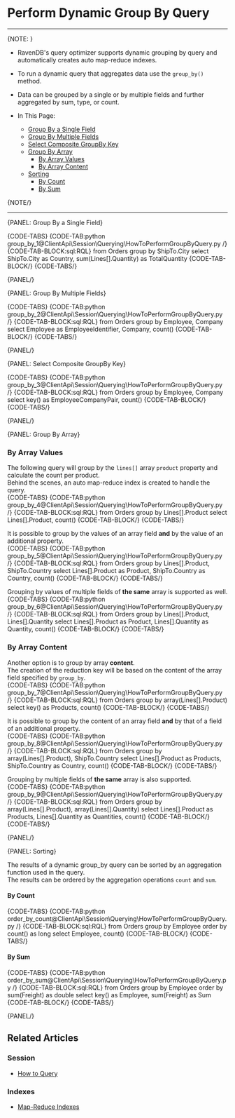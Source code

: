 # Perform Dynamic Group By Query

---

{NOTE: }

* RavenDB's query optimizer supports dynamic grouping by query and automatically creates 
  auto map-reduce indexes.  

* To run a dynamic query that aggregates data use the `group_by()` method.  

* Data can be grouped by a single or by multiple fields and further aggregated by sum, type, or count.  

* In This Page:  
   * [Group By a Single Field](../../../client-api/session/querying/how-to-perform-group-by-query#group-by-a-single-field)  
   * [Group By Multiple Fields](../../../client-api/session/querying/how-to-perform-group-by-query#group-by-multiple-fields)  
   * [Select Composite GroupBy Key](../../../client-api/session/querying/how-to-perform-group-by-query#select-composite-groupby-key)  
   * [Group By Array](../../../client-api/session/querying/how-to-perform-group-by-query#group-by-array)  
      * [By Array Values](../../../client-api/session/querying/how-to-perform-group-by-query#by-array-values)  
      * [By Array Content](../../../client-api/session/querying/how-to-perform-group-by-query#by-array-content)  
   * [Sorting](../../../client-api/session/querying/how-to-perform-group-by-query#sorting)  
      * [By Count](../../../client-api/session/querying/how-to-perform-group-by-query#by-count)  
      * [By Sum](../../../client-api/session/querying/how-to-perform-group-by-query#by-sum)  

{NOTE/}

---

{PANEL: Group By a Single Field}

{CODE-TABS}
{CODE-TAB:python group_by_1@ClientApi\Session\Querying\HowToPerformGroupByQuery.py /}
{CODE-TAB-BLOCK:sql:RQL}
from Orders
group by ShipTo.City
select ShipTo.City as Country, sum(Lines[].Quantity) as TotalQuantity
{CODE-TAB-BLOCK/}
{CODE-TABS/}

{PANEL/}

{PANEL: Group By Multiple Fields}

{CODE-TABS}
{CODE-TAB:python group_by_2@ClientApi\Session\Querying\HowToPerformGroupByQuery.py /}
{CODE-TAB-BLOCK:sql:RQL}
from Orders
group by Employee, Company
select Employee as EmployeeIdentifier, Company, count()
{CODE-TAB-BLOCK/}
{CODE-TABS/}

{PANEL/}

{PANEL: Select Composite GroupBy Key}

{CODE-TABS}
{CODE-TAB:python group_by_3@ClientApi\Session\Querying\HowToPerformGroupByQuery.py /}
{CODE-TAB-BLOCK:sql:RQL}
from Orders 
group by Employee, Company
select key() as EmployeeCompanyPair, count()
{CODE-TAB-BLOCK/}
{CODE-TABS/}

{PANEL/}

{PANEL: Group By Array}

### By Array Values

The following query will group by the `lines[]` array `product` property 
and calculate the count per product.  
Behind the scenes, an auto map-reduce index is created to handle the query.  
{CODE-TABS}
{CODE-TAB:python group_by_4@ClientApi\Session\Querying\HowToPerformGroupByQuery.py /}
{CODE-TAB-BLOCK:sql:RQL}
from Orders 
group by Lines[].Product
select Lines[].Product, count()
{CODE-TAB-BLOCK/}
{CODE-TABS/}

It is possible to group by the values of an array field **and** by the value of an additional property.  
{CODE-TABS}
{CODE-TAB:python group_by_5@ClientApi\Session\Querying\HowToPerformGroupByQuery.py /}
{CODE-TAB-BLOCK:sql:RQL}
from Orders 
group by Lines[].Product, ShipTo.Country 
select Lines[].Product as Product, ShipTo.Country as Country, count()
{CODE-TAB-BLOCK/}
{CODE-TABS/}

Grouping by values of multiple fields of **the same** array is supported as well.  
{CODE-TABS}
{CODE-TAB:python group_by_6@ClientApi\Session\Querying\HowToPerformGroupByQuery.py /}
{CODE-TAB-BLOCK:sql:RQL}
from Orders 
group by Lines[].Product, Lines[].Quantity 
select Lines[].Product as Product, Lines[].Quantity as Quantity, count()
{CODE-TAB-BLOCK/}
{CODE-TABS/}

### By Array Content

Another option is to group by array **content**.  
The creation of the reduction key will be based on the content of the array field specified by `group_by`.  
{CODE-TABS}
{CODE-TAB:python group_by_7@ClientApi\Session\Querying\HowToPerformGroupByQuery.py /}
{CODE-TAB-BLOCK:sql:RQL}
from Orders
group by array(Lines[].Product)
select key() as Products, count()
{CODE-TAB-BLOCK/}
{CODE-TABS/}

It is possible to group by the content of an array field **and** by that of a field of an additional property.  
{CODE-TABS}
{CODE-TAB:python group_by_8@ClientApi\Session\Querying\HowToPerformGroupByQuery.py /}
{CODE-TAB-BLOCK:sql:RQL}
from Orders 
group by array(Lines[].Product), ShipTo.Country 
select Lines[].Product as Products, ShipTo.Country as Country, count()
{CODE-TAB-BLOCK/}
{CODE-TABS/}

Grouping by multiple fields of **the same** array is also supported.  
{CODE-TABS}
{CODE-TAB:python group_by_9@ClientApi\Session\Querying\HowToPerformGroupByQuery.py /}
{CODE-TAB-BLOCK:sql:RQL}
from Orders 
group by array(Lines[].Product), array(Lines[].Quantity) 
select Lines[].Product as Products, Lines[].Quantity as Quantities, count()
{CODE-TAB-BLOCK/}
{CODE-TABS/}

{PANEL/}

{PANEL: Sorting}

The results of a dynamic group_by query can be sorted by an aggregation function used in the query.  
The results can be ordered by the aggregation operations `count` and `sum`.  

#### By Count

{CODE-TABS}
{CODE-TAB:python order_by_count@ClientApi\Session\Querying\HowToPerformGroupByQuery.py /}
{CODE-TAB-BLOCK:sql:RQL}
from Orders 
group by Employee 
order by count() as long 
select Employee, count()
{CODE-TAB-BLOCK/}
{CODE-TABS/}

#### By Sum

{CODE-TABS}
{CODE-TAB:python order_by_sum@ClientApi\Session\Querying\HowToPerformGroupByQuery.py /}
{CODE-TAB-BLOCK:sql:RQL}
from Orders 
group by Employee 
order by sum(Freight) as double 
select key() as Employee, sum(Freight) as Sum
{CODE-TAB-BLOCK/}
{CODE-TABS/}

{PANEL/}

## Related Articles

### Session

- [How to Query](../../../client-api/session/querying/how-to-query)

### Indexes

- [Map-Reduce Indexes](../../../indexes/map-reduce-indexes)
